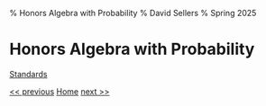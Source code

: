 % Honors Algebra with Probability
% David Sellers
% Spring 2025

# Honors Algebra with Probability

[Standards](standards.html)

[<< previous]() [Home](algebra.html) [next >>](unit1/intro.html)
